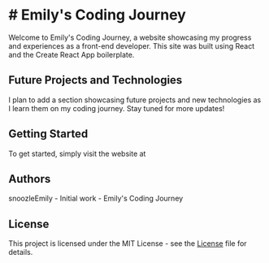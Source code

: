 
# # **Emily's Coding Journey**
Welcome to Emily's Coding Journey, a website showcasing my progress and experiences as a front-end developer. This site was built using React and the Create React App boilerplate.

## Future Projects and Technologies
I plan to add a section showcasing future projects and new technologies as I learn them on my coding journey. Stay tuned for more updates!

## Getting Started
To get started, simply visit the website at 

## Authors
snoozleEmily - Initial work - Emily's Coding Journey

## License
This project is licensed under the MIT License - see the [License](LICENSE.md) file for details.


